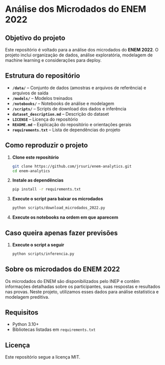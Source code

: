 # Análise dos Microdados do ENEM 2022

## Objetivo do projeto
Este repositório é voltado para a análise dos microdados do **ENEM 2022**. O projeto inclui organização de dados, análise exploratória, modelagem de machine learning e considerações para deploy.

## Estrutura do repositório

- **`/data/`** – Conjunto de dados (amostras e arquivos de referência) e arquivos de saída
- **`/models/`** – Modelos treinados
- **`/notebooks/`** – Notebooks de análise e modelagem
- **`/scripts/`** – Scripts de download dos dados e inferência
- **`dataset_description.md`** – Descrição do dataset
- **`LICENSE`** – Licença do repositório
- **`README.md`** – Explicação do repositório e orientações gerais
- **`requirements.txt`** – Lista de dependências do projeto

## Como reproduzir o projeto

1. **Clone este repositório**
   ```bash
   git clone https://github.com/jrsuri/enem-analytics.git
   cd enem-analytics

2. **Instale as dependências**
   ```bash
   pip install -r requirements.txt

3. **Execute o script para baixar os microdados**
   ```bash
   python scripts/download_microdados_2022.py
   
4. **Execute os notebooks na ordem em que aparecem**

## Caso queira apenas fazer previsões
1. **Execute o script a seguir**
   ```bash
   python scripts/inferencia.py

## Sobre os microdados do ENEM 2022
Os microdados do ENEM são disponibilizados pelo INEP e contêm informações detalhadas sobre os participantes, suas respostas e resultados nas provas. Neste projeto, utilizamos esses dados para análise estatística e modelagem preditiva.

## Requisitos
- Python 3.10+
- Bibliotecas listadas em `requirements.txt`

## Licença
Este repositório segue a licença MIT.
